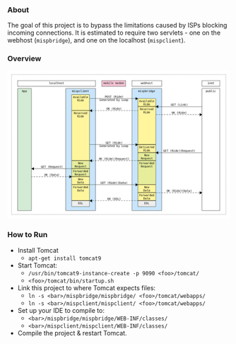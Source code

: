 ### About
The goal of this project is to bypass the limitations caused by ISPs blocking incoming connections.
It is estimated to require two servlets - one on the webhost (`mispbridge`), and one on the localhost (`mispclient`).

### Overview
![](overview.png)


### How to Run
* Install Tomcat
    * `apt-get install tomcat9`
* Start Tomcat:
    * `/usr/bin/tomcat9-instance-create -p 9090 <foo>/tomcat/`
    * `<foo>/tomcat/bin/startup.sh`
* Link this project to where Tomcat expects files:
    * `ln -s <bar>/mispbridge/mispbridge/ <foo>/tomcat/webapps/`
    * `ln -s <bar>/mispclient/mispclient/ <foo>/tomcat/webapps/`
* Set up your IDE to compile to:
    * `<bar>/mispbridge/mispbridge/WEB-INF/classes/`
    * `<bar>/mispclient/mispclient/WEB-INF/classes/`
* Compile the project & restart Tomcat.
